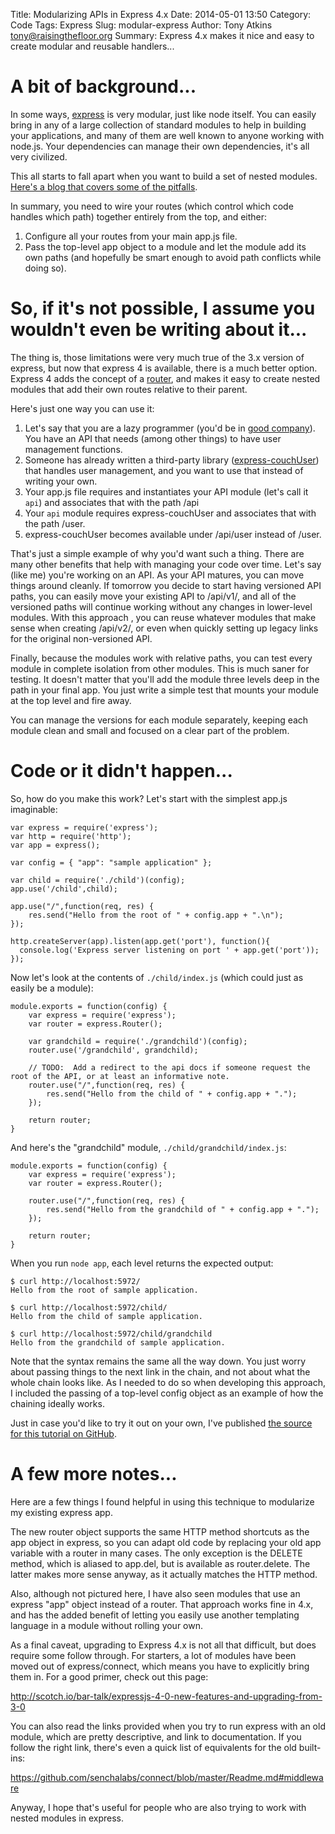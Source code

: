 Title: Modularizing APIs in Express 4.x
Date: 2014-05-01 13:50
Category: Code
Tags: Express
Slug: modular-express
Author: Tony Atkins <tony@raisingthefloor.org>
Summary: Express 4.x makes it nice and easy to create modular and reusable handlers...

# A bit of background...

In some ways, [express](http://expressjs.com/) is very modular, just like node itself.  You can easily bring in any of a large collection of standard modules to help in building your applications, and many of them are well known to anyone working with node.js.  Your dependencies can manage their own dependencies, it's all very civilized.

This all starts to fall apart when you want to build a set of nested modules. [Here's a blog that covers some of the pitfalls](http://justjs.com/posts/creating-reusable-express-modules-with-their-own-routes-views-and-static-assets).

In summary, you need to wire your routes (which control which code handles which path) together entirely from the top, and either:

1. Configure all your routes from your main app.js file.
2. Pass the top-level app object to a module and let the module add its own paths (and hopefully be smart enough to avoid path conflicts while doing so).

# So, if it's not possible, I assume you wouldn't even be writing about it...

The thing is, those limitations were very much true of the 3.x version of express, but now that express 4 is available, there is a much better option.  Express 4 adds the concept of a [router](http://expressjs.com/4x/api.html#router), and makes it easy to create nested modules that add their own routes relative to their parent.

Here's just one way you can use it:

1. Let's say that you are a lazy programmer (you'd be in [good company](http://threevirtues.com/)).  You have an API that needs (among other things) to have user management functions.
2. Someone has already written a third-party library ([express-couchUser](https://github.com/twilson63/express-couchUser)) that handles user management, and you want to use that instead of writing your own.
3. Your app.js file requires and instantiates your API module (let's call it `api`) and associates that with the path /api
4. Your `api` module requires express-couchUser and associates that with the path /user.
5. express-couchUser becomes available under /api/user instead of /user.

That's just a simple example of why you'd want such a thing.  There are many other benefits that help with managing your code over time. Let's say (like me) you're working on an API.  As your API matures, you can move things around cleanly.  If tomorrow you decide to start having versioned API paths, you can easily move your existing API to /api/v1/, and all of the versioned paths will continue working without any changes in lower-level modules.  With this approach , you can reuse whatever modules that make sense when creating /api/v2/, or even when quickly setting up legacy links for the original non-versioned API.

Finally, because the modules work with relative paths, you can test every module in complete isolation from other modules.  This is much saner for testing.  It doesn't matter that you'll add the module three levels deep in the path in your final app.  You just write a simple test that mounts your module at the top level and fire away.

You can manage the versions for each module separately, keeping each module clean and small and focused on a clear part of the problem.

# Code or it didn't happen...

So, how do you make this work?  Let's start with the simplest app.js imaginable:

    var express = require('express');
    var http = require('http');
    var app = express();

    var config = { "app": "sample application" };

    var child = require('./child')(config);
    app.use('/child',child);

    app.use("/",function(req, res) {
        res.send("Hello from the root of " + config.app + ".\n");
    });

    http.createServer(app).listen(app.get('port'), function(){
      console.log('Express server listening on port ' + app.get('port'));
    });


Now let's look at the contents of `./child/index.js` (which could just as easily be a module):

    module.exports = function(config) {
        var express = require('express');
        var router = express.Router();

        var grandchild = require('./grandchild')(config);
        router.use('/grandchild', grandchild);

        // TODO:  Add a redirect to the api docs if someone request the root of the API, or at least an informative note.
        router.use("/",function(req, res) {
            res.send("Hello from the child of " + config.app + ".");
        });

        return router;
    }

And here's the "grandchild" module, `./child/grandchild/index.js`:

    module.exports = function(config) {
        var express = require('express');
        var router = express.Router();

        router.use("/",function(req, res) {
            res.send("Hello from the grandchild of " + config.app + ".");
        });

        return router;
    }

When you run `node app`, each level returns the expected output:

    $ curl http://localhost:5972/
    Hello from the root of sample application.

    $ curl http://localhost:5972/child/
    Hello from the child of sample application.

    $ curl http://localhost:5972/child/grandchild
    Hello from the grandchild of sample application.

Note that the syntax remains the same all the way down.  You just worry about passing things to the next link in the chain, and not about what the whole chain looks like.  As I needed to do so when developing this approach, I included the passing of a top-level config object as an example of how the chaining ideally works.

Just in case you'd like to try it out on your own, I've published [the source for this tutorial on GitHub](https://github.com/the-t-in-rtf/express-module-tutorial).

# A few more notes...

Here are a few things I found helpful in using this technique to modularize my existing express app.

The new router object supports the same HTTP method shortcuts as the app object in express, so you can adapt old code by replacing your old app variable with a router in many cases.  The only exception is the DELETE method, which is aliased to app.del, but is available as router.delete.  The latter makes more sense anyway, as it actually matches the HTTP method.

Also, although not pictured here, I have also seen modules that use an express "app" object instead of a router.  That approach works fine in 4.x, and has the added benefit of letting you easily use another templating language in a module without rolling your own.

As a final caveat, upgrading to Express 4.x is not all that difficult, but does require some follow through.  For starters, a lot of modules have been moved out of express/connect, which means you have to explicitly bring them in.  For a good primer, check out this page:

 http://scotch.io/bar-talk/expressjs-4-0-new-features-and-upgrading-from-3-0

 You can also read the links provided when you try to run express with an old module, which are pretty descriptive, and link to documentation.  If you follow the right link, there's even a quick list of equivalents for the old built-ins:

 https://github.com/senchalabs/connect/blob/master/Readme.md#middleware

 Anyway, I hope that's useful for people who are also trying to work with nested modules in express.

